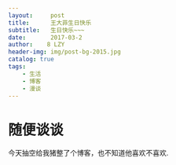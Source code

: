 ```yaml
---
layout:     post
title:      王大菲生日快乐
subtitle:   生日快乐~~~
date:       2017-03-2
author:    8 LZY
header-img: img/post-bg-2015.jpg
catalog: true
tags:
    - 生活
    - 博客
    - 漫谈
---
```


# 随便谈谈

今天抽空给我猪整了个博客，也不知道他喜欢不喜欢.






